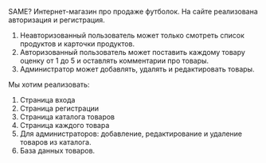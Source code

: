 SAME?
Интернет-магазин про продаже футболок. 
На сайте реализована авторизация и регистрация. 
1. Неавторизованный пользователь может только смотреть список продуктов и карточки продуктов.
2. Авторизованный пользователь может поставить каждому товару оценку от 1 до 5 и оставлять комментарии про товары.
3. Администратор может добавлять, удалять и редактировать товары.

Мы хотим реализовать:
1. Страница входа
2. Страница регистрации
3. Страница каталога товаров
4. Страница каждого товара
5. Для администраторов: добавление, редактирование и удаление товаров из каталога.
6. База данных товаров.
